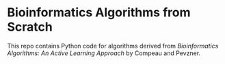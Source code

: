 # Bioinformatics Algorithms from Scratch

This repo contains Python code for algorithms derived from *Bioinformatics Algorithms: An Active Learning Approach* by Compeau and Pevzner. 